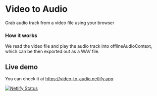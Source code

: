 # Video to Audio

Grab audio track from a video file using your browser

### How it works

We read the video file and play the audio track into offlineAudioContext, which can be then exported out as a WAV file.

## Live demo

You can check it at https://video-to-audio.netlify.app

[![Netlify Status](https://api.netlify.com/api/v1/badges/17cd8e2c-db8b-4940-b700-0f29d6f8fcf6/deploy-status)](https://app.netlify.com/sites/boring-khorana-d5b562/deploys)
